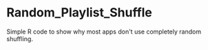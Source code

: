 # Random_Playlist_Shuffle
Simple R code to show why most apps don't use completely random shuffling.
